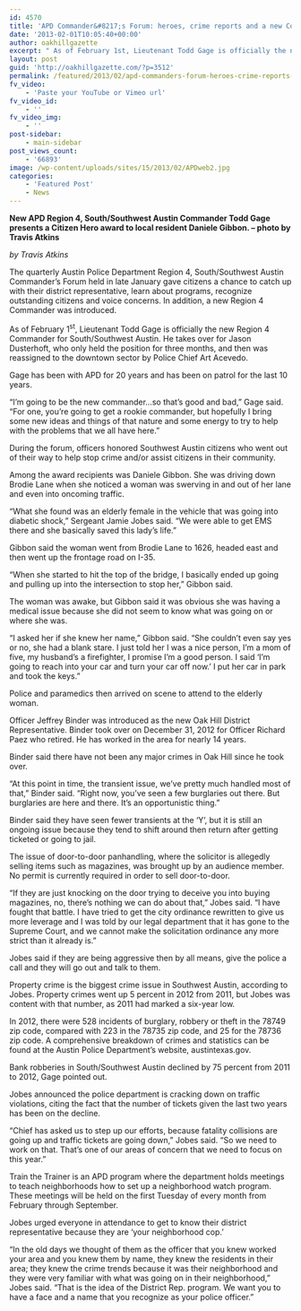 ```yaml
---
id: 4570
title: 'APD Commander&#8217;s Forum: heroes, crime reports and a new Commander'
date: '2013-02-01T10:05:40+00:00'
author: oakhillgazette
excerpt: " As of February 1st, Lieutenant Todd Gage is officially the new Region 4 Commander for South/Southwest Austin. He takes over for Jason Dusterhoft, who only held the position for three months, and then was reassigned to the downtown sector by Police Chief Art Acevedo.\n\n   Gage has been with APD for 20 years and has been on patrol for the last 10 years.\n\n   “I’m going to be the new commander…so that’s good and bad,” Gage said. “For one, you’re going to get a rookie commander, but hopefully I bring some new ideas and things of that nature and some energy to try to help with the problems that we all have here.”"
layout: post
guid: 'http://oakhillgazette.com/?p=3512'
permalink: /featured/2013/02/apd-commanders-forum-heroes-crime-reports-and-a-new-commander-2/
fv_video:
    - 'Paste your YouTube or Vimeo url'
fv_video_id:
    - ''
fv_video_img:
    - ''
post-sidebar:
    - main-sidebar
post_views_count:
    - '66893'
image: /wp-content/uploads/sites/15/2013/02/APDweb2.jpg
categories:
    - 'Featured Post'
    - News
---
```


**New APD Region 4, South/Southwest Austin Commander Todd Gage presents a Citizen Hero award to local resident Daniele Gibbon. – photo by Travis Atkins**

*by Travis Atkins*

The quarterly Austin Police Department Region 4, South/Southwest Austin Commander’s Forum held in late January gave citizens a chance to catch up with their district representative, learn about programs, recognize outstanding citizens and voice concerns. In addition, a new Region 4 Commander was introduced.

As of February 1<sup>st</sup>, Lieutenant Todd Gage is officially the new Region 4 Commander for South/Southwest Austin. He takes over for Jason Dusterhoft, who only held the position for three months, and then was reassigned to the downtown sector by Police Chief Art Acevedo.

Gage has been with APD for 20 years and has been on patrol for the last 10 years.

“I’m going to be the new commander…so that’s good and bad,” Gage said. “For one, you’re going to get a rookie commander, but hopefully I bring some new ideas and things of that nature and some energy to try to help with the problems that we all have here.”

During the forum, officers honored Southwest Austin citizens who went out of their way to help stop crime and/or assist citizens in their community.

Among the award recipients was Daniele Gibbon. She was driving down Brodie Lane when she noticed a woman was swerving in and out of her lane and even into oncoming traffic.

“What she found was an elderly female in the vehicle that was going into diabetic shock,” Sergeant Jamie Jobes said. “We were able to get EMS there and she basically saved this lady’s life.”

Gibbon said the woman went from Brodie Lane to 1626, headed east and then went up the frontage road on I-35.

“When she started to hit the top of the bridge, I basically ended up going and pulling up into the intersection to stop her,” Gibbon said.

The woman was awake, but Gibbon said it was obvious she was having a medical issue because she did not seem to know what was going on or where she was.

“I asked her if she knew her name,” Gibbon said. “She couldn’t even say yes or no, she had a blank stare. I just told her I was a nice person, I’m a mom of five, my husband’s a firefighter, I promise I’m a good person. I said ‘I’m going to reach into your car and turn your car off now.’ I put her car in park and took the keys.”

Police and paramedics then arrived on scene to attend to the elderly woman.

Officer Jeffrey Binder was introduced as the new Oak Hill District Representative. Binder took over on December 31, 2012 for Officer Richard Paez who retired. He has worked in the area for nearly 14 years.

Binder said there have not been any major crimes in Oak Hill since he took over.

“At this point in time, the transient issue, we’ve pretty much handled most of that,” Binder said. “Right now, you’ve seen a few burglaries out there. But burglaries are here and there. It’s an opportunistic thing.”

Binder said they have seen fewer transients at the ‘Y’, but it is still an ongoing issue because they tend to shift around then return after getting ticketed or going to jail.

The issue of door-to-door panhandling, where the solicitor is allegedly selling items such as magazines, was brought up by an audience member. No permit is currently required in order to sell door-to-door.

“If they are just knocking on the door trying to deceive you into buying magazines, no, there’s nothing we can do about that,” Jobes said. “I have fought that battle. I have tried to get the city ordinance rewritten to give us more leverage and I was told by our legal department that it has gone to the Supreme Court, and we cannot make the solicitation ordinance any more strict than it already is.”

Jobes said if they are being aggressive then by all means, give the police a call and they will go out and talk to them.

Property crime is the biggest crime issue in Southwest Austin, according to Jobes. Property crimes went up 5 percent in 2012 from 2011, but Jobes was content with that number, as 2011 had marked a six-year low.

In 2012, there were 528 incidents of burglary, robbery or theft in the 78749 zip code, compared with 223 in the 78735 zip code, and 25 for the 78736 zip code. A comprehensive breakdown of crimes and statistics can be found at the Austin Police Department’s website, austintexas.gov.

Bank robberies in South/Southwest Austin declined by 75 percent from 2011 to 2012, Gage pointed out.

Jobes announced the police department is cracking down on traffic violations, citing the fact that the number of tickets given the last two years has been on the decline.

“Chief has asked us to step up our efforts, because fatality collisions are going up and traffic tickets are going down,” Jobes said. “So we need to work on that. That’s one of our areas of concern that we need to focus on this year.”

Train the Trainer is an APD program where the department holds meetings to teach neighborhoods how to set up a neighborhood watch program. These meetings will be held on the first Tuesday of every month from February through September.

Jobes urged everyone in attendance to get to know their district representative because they are ‘your neighborhood cop.’

“In the old days we thought of them as the officer that you knew worked your area and you knew them by name, they knew the residents in their area; they knew the crime trends because it was their neighborhood and they were very familiar with what was going on in their neighborhood,” Jobes said. “That is the idea of the District Rep. program. We want you to have a face and a name that you recognize as your police officer.”